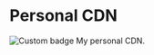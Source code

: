 # Personal CDN
![Custom badge](https://img.shields.io/endpoint?url=https%3A%2F%2Fcdn.brry.cc%2Fshields%2Ftotal)
My personal CDN.
